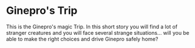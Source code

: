 # Ginepro's Trip
This is the Ginepro's magic Trip.
In this short story you will find a lot of stranger creatures  and you will face several strange situations... will you be able to make the right choices and drive Ginepro safely home?
